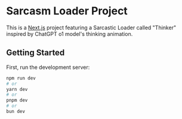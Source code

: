 # Sarcasm Loader Project

This is a [Next.js](https://nextjs.org) project featuring a Sarcastic Loader called "Thinker" inspired by ChatGPT o1 model's thinking animation.

## Getting Started

First, run the development server:

```bash
npm run dev
# or
yarn dev
# or
pnpm dev
# or
bun dev
